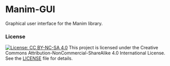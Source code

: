 # Manim-GUI
Graphical user interface for the Manim library.


### License

[![License: CC BY-NC-SA 4.0](https://img.shields.io/badge/License-CC%20BY--NC--SA%204.0-lightgrey.svg)](https://creativecommons.org/licenses/by-nc-sa/4.0/)
This project is licensed under the Creative Commons Attribution-NonCommercial-ShareAlike 4.0 International License. See the [LICENSE](LICENSE) file for details.
